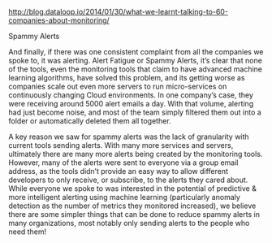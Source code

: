http://blog.dataloop.io/2014/01/30/what-we-learnt-talking-to-60-companies-about-monitoring/

Spammy Alerts

And finally, if there was one consistent complaint from all the companies we spoke to, it was alerting. Alert Fatigue or Spammy Alerts, it’s clear that none of the tools, even the monitoring tools that claim to have advanced machine learning algorithms, have solved this problem, and its getting worse as companies scale out even more servers to run micro-services on continuously changing Cloud environments. In one company’s case, they were receiving around 5000 alert emails a day. With that volume, alerting had just become noise, and most of the team simply filtered them out into a folder or automatically deleted them all together.

A key reason we saw for spammy alerts was the lack of granularity with current tools sending alerts. With many more services and servers, ultimately there are many more alerts being created by the monitoring tools. However, many of the alerts were sent to everyone via a group email address, as the tools didn’t provide an easy way to allow different developers to only receive, or subscribe, to the alerts they cared about. While everyone we spoke to was interested in the potential of predictive & more intelligent alerting using machine learning (particularly anomaly detection as the number of metrics they monitored increased), we believe there are some simpler things that can be done to reduce spammy alerts in many organizations, most notably only sending alerts to the people who need them!
